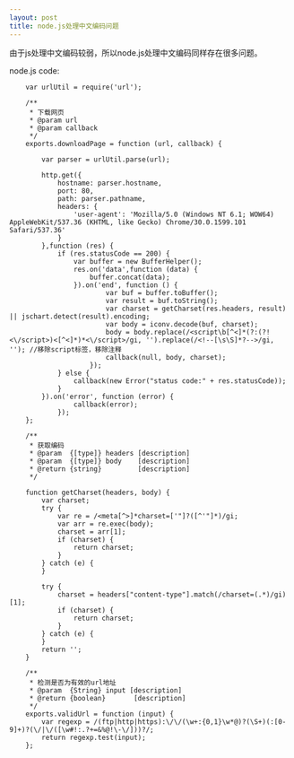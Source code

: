 ```yaml
---
layout: post
title: node.js处理中文编码问题
---
```


由于js处理中文编码较弱，所以node.js处理中文编码同样存在很多问题。

node.js code:

		var urlUtil = require('url');
		
		/**
		 * 下载网页
		 * @param url
		 * @param callback
		 */
		exports.downloadPage = function (url, callback) {
		
		    var parser = urlUtil.parse(url);
		
		    http.get({
		        hostname: parser.hostname,
		        port: 80,
		        path: parser.pathname,
		        headers: {
		            'user-agent': 'Mozilla/5.0 (Windows NT 6.1; WOW64) AppleWebKit/537.36 (KHTML, like Gecko) Chrome/30.0.1599.101 Safari/537.36'
		        }
		    },function (res) {
		        if (res.statusCode == 200) {
		            var buffer = new BufferHelper();
		            res.on('data',function (data) {
		                buffer.concat(data);
		            }).on('end', function () {
		                    var buf = buffer.toBuffer();
		                    var result = buf.toString();
		                    var charset = getCharset(res.headers, result) || jschart.detect(result).encoding;
		                    var body = iconv.decode(buf, charset);
		                    body = body.replace(/<script\b[^<]*(?:(?!<\/script>)<[^<]*)*<\/script>/gi, '').replace(/<!--[\s\S]*?-->/gi, ''); //移除script标签，移除注释
		                    callback(null, body, charset);
		                });
		        } else {
		            callback(new Error("status code:" + res.statusCode));
		        }
		    }).on('error', function (error) {
		            callback(error);
		        });
		};
		
		/**
		 * 获取编码
		 * @param  {[type]} headers [description]
		 * @param  {[type]} body    [description]
		 * @return {string}         [description]
		 */
		
		function getCharset(headers, body) {
		    var charset;
		    try {
		        var re = /<meta[^>]*charset=['"]?([^'"]*)/gi;
		        var arr = re.exec(body);
		        charset = arr[1];
		        if (charset) {
		            return charset;
		        }
		    } catch (e) {
		    }
		
		    try {
		        charset = headers["content-type"].match(/charset=(.*)/gi)[1];
		        if (charset) {
		            return charset;
		        }
		    } catch (e) {
		    }
		    return '';
		}
		
		/**
		 * 检测是否为有效的url地址
		 * @param  {String} input [description]
		 * @return {boolean}       [description]
		 */
		exports.validUrl = function (input) {
		    var regexp = /(ftp|http|https):\/\/(\w+:{0,1}\w*@)?(\S+)(:[0-9]+)?(\/|\/([\w#!:.?+=&%@!\-\/]))?/;
		    return regexp.test(input);
		};
